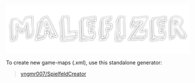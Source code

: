 ![Logo](images/malefizer.png)

To create new game-maps (.xml), use this standalone generator:
> [yngmr007/SpielfeldCreator](https://github.com/yngmr007/SpielfeldCreator)
